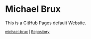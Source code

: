 # Michael Brux
This is a GitHub Pages default Website.

<sub>[michael-brux](https://michael.brux.github.io) | [Repository](https://github.com/michael-brux/michael-brux.github.io) <sub>
